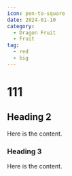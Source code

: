 ```yaml
---
icon: pen-to-square
date: 2024-01-10
category:
  - Dragon Fruit
  - Fruit
tag:
  - red
  - big
---
```


# 111

## Heading 2

Here is the content.

### Heading 3

Here is the content.

